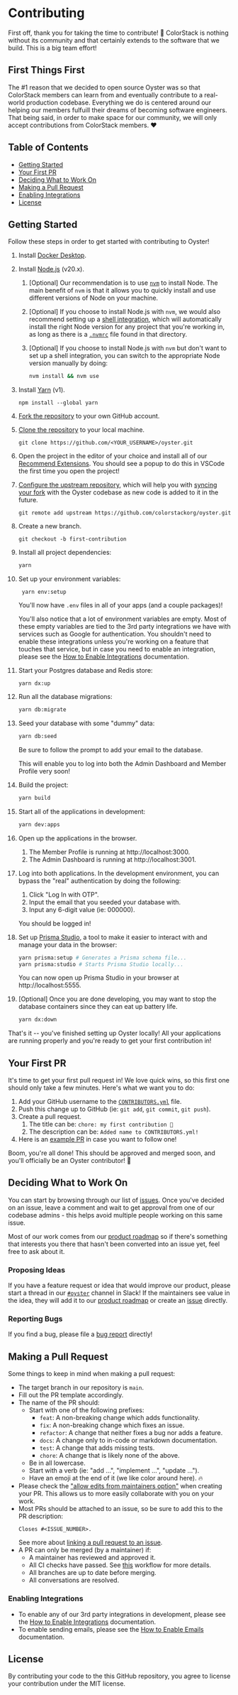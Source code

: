 # Contributing

First off, thank you for taking the time to contribute! 🥳 ColorStack is nothing
without its community and that certainly extends to the software that we build.
This is a big team effort!

## First Things First

The #1 reason that we decided to open source Oyster was so that ColorStack
members can learn from and eventually contribute to a real-world production
codebase. Everything we do is centered around our helping our members fulfuill
their dreams of becoming software engineers. That being said, in order to make
space for our community, we will only accept contributions from ColorStack
members. ❤️

## Table of Contents

- [Getting Started](#getting-started)
- [Your First PR](#your-first-pr)
- [Deciding What to Work On](#deciding-what-to-work-on)
- [Making a Pull Request](#making-a-pull-request)
- [Enabling Integrations](#enabling-integrations)
- [License](#license)

## Getting Started

Follow these steps in order to get started with contributing to Oyster!

1. Install [Docker Desktop](https://docs.docker.com/engine/install).

2. Install [Node.js](https://nodejs.org/en/download/package-manager) (v20.x).

   1. [Optional] Our recommendation is to use [`nvm`](https://nvm.sh) to install
      Node. The main benefit of `nvm` is that it allows you to quickly install
      and use different versions of Node on your machine.
   2. [Optional] If you choose to install Node.js with `nvm`, we would also
      recommend setting up a
      [shell integration](https://github.com/nvm-sh/nvm/blob/master/README.md#deeper-shell-integration),
      which will automatically install the right Node version for any project
      that you're working in, as long as there is a [`.nvmrc`](./.nvmrc) file
      found in that directory.
   3. [Optional] If you choose to install Node.js with `nvm` but don't want to
      set up a shell integration, you can switch to the appropriate Node version
      manually by doing:

      ```sh
      nvm install && nvm use
      ```

3. Install [Yarn](https://classic.yarnpkg.com/lang/en/docs/install) (v1).

   ```
   npm install --global yarn
   ```

4. [Fork the repository](https://docs.github.com/en/pull-requests/collaborating-with-pull-requests/working-with-forks/fork-a-repo)
   to your own GitHub account.

5. [Clone the repository](https://docs.github.com/en/repositories/creating-and-managing-repositories/cloning-a-repository)
   to your local machine.

   ```
   git clone https://github.com/<YOUR_USERNAME>/oyster.git
   ```

6. Open the project in the editor of your choice and install all of our
   [Recommend Extensions](https://code.visualstudio.com/docs/editor/extension-marketplace#_recommended-extensions).
   You should see a popup to do this in VSCode the first time you open the
   project!

7. [Configure the upstream repository](https://docs.github.com/en/pull-requests/collaborating-with-pull-requests/working-with-forks/configuring-a-remote-repository-for-a-fork),
   which will help you with
   [syncing your fork](https://docs.github.com/en/pull-requests/collaborating-with-pull-requests/working-with-forks/syncing-a-fork)
   with the Oyster codebase as new code is added to it in the future.

   ```
   git remote add upstream https://github.com/colorstackorg/oyster.git
   ```

8. Create a new branch.

   ```
   git checkout -b first-contribution
   ```

9. Install all project dependencies:

   ```sh
   yarn
   ```

10. Set up your environment variables:

    ```
     yarn env:setup
    ```

    You'll now have `.env` files in all of your apps (and a couple packages)!

    You'll also notice that a lot of environment variables are empty. Most of
    these empty variables are tied to the 3rd party integrations we have with
    services such as Google for authentication. You shouldn't need to enable
    these integrations unless you're working on a feature that touches that
    service, but in case you need to enable an integration, please see the
    [How to Enable Integrations](./docs/how-to-enable-integrations.md)
    documentation.

11. Start your Postgres database and Redis store:

    ```
    yarn dx:up
    ```

12. Run all the database migrations:

    ```sh
    yarn db:migrate
    ```

13. Seed your database with some "dummy" data:

    ```sh
    yarn db:seed
    ```

    Be sure to follow the prompt to add your email to the database.

    This will enable you to log into both the Admin Dashboard and Member Profile
    very soon!

14. Build the project:

    ```sh
    yarn build
    ```

15. Start all of the applications in development:

    ```sh
    yarn dev:apps
    ```

16. Open up the applications in the browser.

    1. The Member Profile is running at http://localhost:3000.
    2. The Admin Dashboard is running at http://localhost:3001.

17. Log into both applications. In the development environment, you can bypass
    the "real" authentication by doing the following:

    1. Click "Log In with OTP".
    2. Input the email that you seeded your database with.
    3. Input any 6-digit value (ie: 000000).

    You should be logged in!

18. Set up [Prisma Studio](https://www.prisma.io/studio), a tool to make it
    easier to interact with and manage your data in the browser:

    ```sh
    yarn prisma:setup # Generates a Prisma schema file...
    yarn prisma:studio # Starts Prisma Studio locally...
    ```

    You can now open up Prisma Studio in your browser at http://localhost:5555.

19. [Optional] Once you are done developing, you may want to stop the database
    containers since they can eat up battery life.

    ```sh
    yarn dx:down
    ```

That's it -- you've finished setting up Oyster locally! All your applications
are running properly and you're ready to get your first contribution in!

## Your First PR

It's time to get your first pull request in! We love quick wins, so this first
one should only take a few minutes. Here's what we want you to do:

1. Add your GitHub username to the [`CONTRIBUTORS.yml`](./CONTRIBUTORS.yml)
   file.
2. Push this change up to GitHub (ie: `git add`, `git commit`, `git push`).
3. Create a pull request.
   1. The title can be: `chore: my first contribution 🚀`
   2. The description can be: `Added name to CONTRIBUTORS.yml!`
4. Here is an [example PR](https://github.com/colorstackorg/oyster/pull/417) in
   case you want to follow one!

Boom, you're all done! This should be approved and merged soon, and you'll
officially be an Oyster contributor! 🥳

## Deciding What to Work On

You can start by browsing through our list of
[issues](https://github.com/colorstackorg/oyster/issues). Once you've decided on
an issue, leave a comment and wait to get approval from one of our codebase
admins - this helps avoid multiple people working on this same issue.

Most of our work comes from our
[product roadmap](https://github.com/orgs/colorstackorg/projects/4) so if
there's something that interests you there that hasn't been converted into an
issue yet, feel free to ask about it.

### Proposing Ideas

If you have a feature request or idea that would improve our product, please
start a thread in our
[`#oyster`](https://colorstack-family.slack.com/channels/C06S0DBFD6X) channel in
Slack! If the maintainers see value in the idea, they will add it to our
[product roadmap](https://github.com/orgs/colorstackorg/projects/4) or create an
[issue](https://github.com/colorstackorg/oyster/issues) directly.

### Reporting Bugs

If you find a bug, please file a
[bug report](https://github.com/colorstackorg/oyster/issues/new?assignees=&labels=Bug+%F0%9F%90%9E&projects=&template=bug_report.md&title=)
directly!

## Making a Pull Request

Some things to keep in mind when making a pull request:

- The target branch in our repository is `main`.
- Fill out the PR template accordingly.
- The name of the PR should:
  - Start with one of the following prefixes:
    - `feat`: A non-breaking change which adds functionality.
    - `fix`: A non-breaking change which fixes an issue.
    - `refactor`: A change that neither fixes a bug nor adds a feature.
    - `docs`: A change only to in-code or markdown documentation.
    - `test`: A change that adds missing tests.
    - `chore`: A change that is likely none of the above.
  - Be in all lowercase.
  - Start with a verb (ie: "add ...", "implement ...", "update ...").
  - Have an emoji at the end of it (we like color around here). 🔥
- Please check the
  ["allow edits from maintainers option"](https://docs.github.com/en/pull-requests/collaborating-with-pull-requests/working-with-forks/allowing-changes-to-a-pull-request-branch-created-from-a-fork)
  when creating your PR. This allows us to more easily collaborate with you on
  your work.
- Most PRs should be attached to an issue, so be sure to add this to the PR
  description:
  ```
  Closes #<ISSUE_NUMBER>.
  ```
  See more about
  [linking a pull request to an issue](https://docs.github.com/en/issues/tracking-your-work-with-issues/linking-a-pull-request-to-an-issue).
- A PR can only be merged (by a maintainer) if:
  - A maintainer has reviewed and approved it.
  - All CI checks have passed. See [this](./.github/workflows/ci.yml) workflow
    for more details.
  - All branches are up to date before merging.
  - All conversations are resolved.

### Enabling Integrations

- To enable any of our 3rd party integrations in development, please see the
  [How to Enable Integrations](./docs/how-to-enable-integrations.md)
  documentation.
- To enable sending emails, please see the
  [How to Enable Emails](./docs/how-to-enable-emails.md) documentation.

## License

By contributing your code to the this GitHub repository, you agree to license
your contribution under the MIT license.
